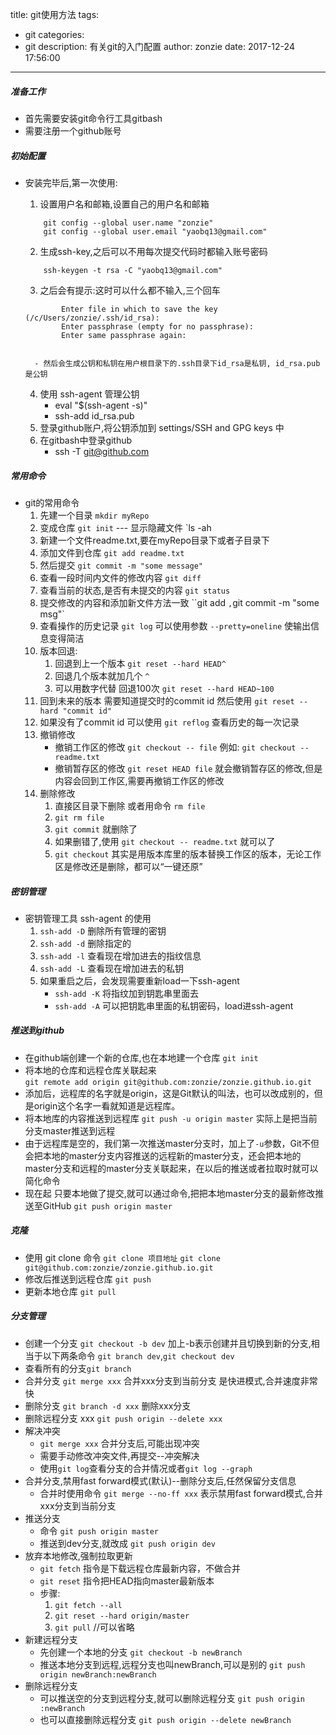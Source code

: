 title: git使用方法
tags:
  - git
categories:
  - git
description: 有关git的入门配置
author: zonzie
date: 2017-12-24 17:56:00
---
##### 准备工作

- 首先需要安装git命令行工具gitbash
- 需要注册一个github账号

##### 初始配置
- 安装完毕后,第一次使用:
    1. 设置用户名和邮箱,设置自己的用户名和邮箱
    ```shell
        git config --global user.name "zonzie"
        git config --global user.email "yaobq13@gmail.com"
    ```
    2. 生成ssh-key,之后可以不用每次提交代码时都输入账号密码
    ```
    	ssh-keygen -t rsa -C "yaobq13@gmail.com"
    ```
    3. 之后会有提示:这时可以什么都不输入,三个回车
    ```
            Enter file in which to save the key (/c/Users/zonzie/.ssh/id_rsa): 
            Enter passphrase (empty for no passphrase):
            Enter same passphrase again:
        
    ```

        - 然后会生成公钥和私钥在用户根目录下的.ssh目录下id_rsa是私钥, id_rsa.pub是公钥
    4. 使用 ssh-agent 管理公钥
       - eval "$(ssh-agent -s)"
       - ssh-add id_rsa.pub
    5. 登录github账户,将公钥添加到 settings/SSH and GPG keys 中
    6. 在gitbash中登录github
        - ssh -T git@github.com
        
##### 常用命令

- git的常用命令
    1. 先建一个目录 `mkdir myRepo`
    2. 变成仓库 `git init`    --- 显示隐藏文件  `ls -ah
    3. 新建一个文件readme.txt,要在myRepo目录下或者子目录下
    4. 添加文件到仓库  `git add readme.txt`
    5. 然后提交  `git commit -m "some message"`
    6. 查看一段时间内文件的修改内容 `git diff `
    7. 查看当前的状态,是否有未提交的内容 `git status `
    8. 提交修改的内容和添加新文件方法一致 ``git add <file>`,`git commit -m "some msg"`
    9. 查看操作的历史记录  `git log`  可以使用参数 `--pretty=oneline`  使输出信息变得简洁
    10. 版本回退:   
        1. 回退到上一个版本 `git reset --hard HEAD^`
        2. 回退几个版本就加几个 `^`
        3. 可以用数字代替  回退100次  `git reset --hard HEAD~100`
    11. 回到未来的版本 需要知道提交时的commit id  然后使用 `git reset --hard "commit id"`
    12. 如果没有了commit id  可以使用 `git reflog` 查看历史的每一次记录
    13. 撤销修改
        - 撤销工作区的修改  `git checkout -- file`  例如: `git checkout -- readme.txt`
        - 撤销暂存区的修改  `git reset HEAD file` 就会撤销暂存区的修改,但是内容会回到工作区,需要再撤销工作区的修改
    14. 删除修改
		1. 直接区目录下删除  或者用命令 `rm file` 
		2. `git rm file` 
		3. `git commit`  就删除了
		4. 如果删错了,使用  `git checkout -- readme.txt`  就可以了
		5. `git checkout` 其实是用版本库里的版本替换工作区的版本，无论工作区是修改还是删除，都可以“一键还原”
 
##### 密钥管理

- 密钥管理工具  ssh-agent 的使用
    1. `ssh-add -D` 删除所有管理的密钥
    2. `ssh-add -d` 删除指定的
    3. `ssh-add -l` 查看现在增加进去的指纹信息
    4. `ssh-add -L` 查看现在增加进去的私钥
    5. 如果重启之后，会发现需要重新load一下ssh-agent
        - `ssh-add -K` 将指纹加到钥匙串里面去
        - `ssh-add -A` 可以把钥匙串里面的私钥密码，load进ssh-agent

##### 推送到github

- 在github端创建一个新的仓库,也在本地建一个仓库 `git init`
- 将本地的仓库和远程仓库关联起来 <br />`git remote add origin git@github.com:zonzie/zonzie.github.io.git`
- 添加后，远程库的名字就是origin，这是Git默认的叫法，也可以改成别的，但是origin这个名字一看就知道是远程库。
- 将本地库的内容推送到远程库 `git push -u origin master`  实际上是把当前分支master推送到远程
- 由于远程库是空的，我们第一次推送master分支时，加上了`-u`参数，Git不但会把本地的master分支内容推送的远程新的master分支，还会把本地的master分支和远程的master分支关联起来，在以后的推送或者拉取时就可以简化命令
- 现在起 只要本地做了提交,就可以通过命令,把把本地master分支的最新修改推送至GitHub   `git push origin master`

##### 克隆

- 使用  git clone 命令   `git clone 项目地址`
`git clone git@github.com:zonzie/zonzie.github.io.git`
- 修改后推送到远程仓库 
`git push`
- 更新本地仓库
`git pull`

##### 分支管理
- 创建一个分支
`git checkout -b dev` 加上-b表示创建并且切换到新的分支,相当于以下两条命令
 `git branch dev`,`git checkout dev`
- 查看所有的分支`git branch`
- 合并分支 `git merge xxx` 合并xxx分支到当前分支  是快进模式,合并速度非常快
- 删除分支 `git branch -d xxx`  删除xxx分支
- 删除远程分支 xxx `git push origin --delete xxx`
- 解决冲突
    - `git merge xxx` 合并分支后,可能出现冲突
    - 需要手动修改冲突文件,再提交--冲突解决
    - 使用`git log`查看分支的合并情况或者`git log --graph`
- 合并分支,禁用fast forward模式(默认)--删除分支后,任然保留分支信息
    - 合并时使用命令 `git merge --no-ff xxx`  表示禁用fast forward模式,合并xxx分支到当前分支
- 推送分支
    - 命令 `git push origin master`
    - 推送到dev分支,就改成 `git push origin dev`
- 放弃本地修改,强制拉取更新
    - `git fetch` 指令是下载远程仓库最新内容，不做合并 
    - `git reset` 指令把HEAD指向master最新版本
    - 步骤: 
        1. `git fetch --all`
        2. `git reset --hard origin/master`
        3. `git pull` //可以省略
- 新建远程分支
	- 先创建一个本地的分支
        `git checkout -b newBranch`
	- 推送本地分支到远程,远程分支也叫newBranch,可以是别的
        `git push origin newBranch:newBranch`
- 删除远程分支
	- 可以推送空的分支到远程分支,就可以删除远程分支
		`git push origin :newBranch`
	- 也可以直接删除远程分支
		`git push origin --delete newBranch`